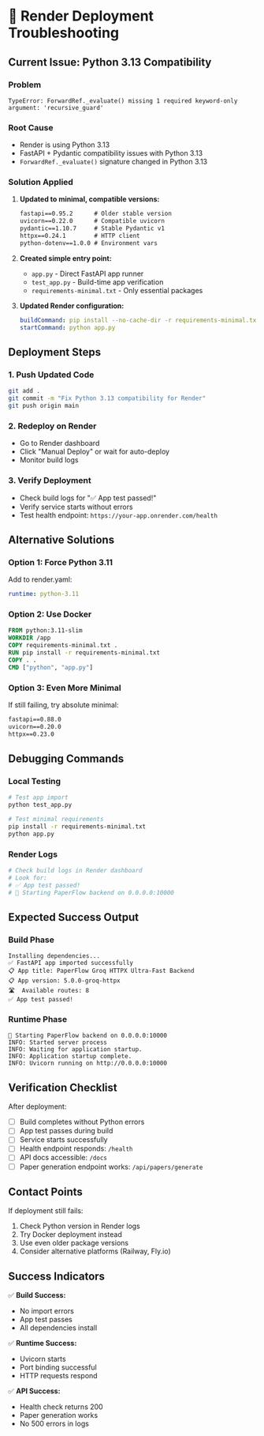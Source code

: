 # 🔧 Render Deployment Troubleshooting

## Current Issue: Python 3.13 Compatibility

### Problem
```
TypeError: ForwardRef._evaluate() missing 1 required keyword-only argument: 'recursive_guard'
```

### Root Cause
- Render is using Python 3.13
- FastAPI + Pydantic compatibility issues with Python 3.13
- `ForwardRef._evaluate()` signature changed in Python 3.13

### Solution Applied

1. **Updated to minimal, compatible versions:**
   ```txt
   fastapi==0.95.2      # Older stable version
   uvicorn==0.22.0      # Compatible uvicorn
   pydantic==1.10.7     # Stable Pydantic v1
   httpx==0.24.1        # HTTP client
   python-dotenv==1.0.0 # Environment vars
   ```

2. **Created simple entry point:**
   - `app.py` - Direct FastAPI app runner
   - `test_app.py` - Build-time app verification
   - `requirements-minimal.txt` - Only essential packages

3. **Updated Render configuration:**
   ```yaml
   buildCommand: pip install --no-cache-dir -r requirements-minimal.txt && python test_app.py
   startCommand: python app.py
   ```

## Deployment Steps

### 1. Push Updated Code
```bash
git add .
git commit -m "Fix Python 3.13 compatibility for Render"
git push origin main
```

### 2. Redeploy on Render
- Go to Render dashboard
- Click "Manual Deploy" or wait for auto-deploy
- Monitor build logs

### 3. Verify Deployment
- Check build logs for "✅ App test passed!"
- Verify service starts without errors
- Test health endpoint: `https://your-app.onrender.com/health`

## Alternative Solutions

### Option 1: Force Python 3.11
Add to render.yaml:
```yaml
runtime: python-3.11
```

### Option 2: Use Docker
```dockerfile
FROM python:3.11-slim
WORKDIR /app
COPY requirements-minimal.txt .
RUN pip install -r requirements-minimal.txt
COPY . .
CMD ["python", "app.py"]
```

### Option 3: Even More Minimal
If still failing, try absolute minimal:
```txt
fastapi==0.88.0
uvicorn==0.20.0
httpx==0.23.0
```

## Debugging Commands

### Local Testing
```bash
# Test app import
python test_app.py

# Test minimal requirements
pip install -r requirements-minimal.txt
python app.py
```

### Render Logs
```bash
# Check build logs in Render dashboard
# Look for:
# ✅ App test passed!
# 🚀 Starting PaperFlow backend on 0.0.0.0:10000
```

## Expected Success Output

### Build Phase
```
Installing dependencies...
✅ FastAPI app imported successfully
📋 App title: PaperFlow Groq HTTPX Ultra-Fast Backend
📋 App version: 5.0.0-groq-httpx
🛣️  Available routes: 8
✅ App test passed!
```

### Runtime Phase
```
🚀 Starting PaperFlow backend on 0.0.0.0:10000
INFO: Started server process
INFO: Waiting for application startup.
INFO: Application startup complete.
INFO: Uvicorn running on http://0.0.0.0:10000
```

## Verification Checklist

After deployment:
- [ ] Build completes without Python errors
- [ ] App test passes during build
- [ ] Service starts successfully
- [ ] Health endpoint responds: `/health`
- [ ] API docs accessible: `/docs`
- [ ] Paper generation endpoint works: `/api/papers/generate`

## Contact Points

If deployment still fails:
1. Check Python version in Render logs
2. Try Docker deployment instead
3. Use even older package versions
4. Consider alternative platforms (Railway, Fly.io)

## Success Indicators

✅ **Build Success:**
- No import errors
- App test passes
- All dependencies install

✅ **Runtime Success:**
- Uvicorn starts
- Port binding successful
- HTTP requests respond

✅ **API Success:**
- Health check returns 200
- Paper generation works
- No 500 errors in logs
